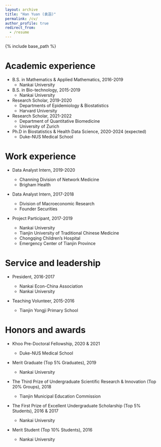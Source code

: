 ```yaml
---
layout: archive
title: "Han Yuan (袁涵)"
permalink: /cv/
author_profile: true
redirect_from:
  - /resume
---
```


{% include base_path %}

Academic experience
======
* B.S. in Mathematics & Applied Mathematics, 2016-2019
  * Nankai University
* B.S. in Bio-technology, 2015-2019
  * Nankai University
* Research Scholar, 2019-2020
  * Departments of Epidemiology & Biostatistics
  * Harvard University
* Research Scholar, 2021-2022
  * Department of Quantitative Biomedicine
  * University of Zurich
* Ph.D in Biostatistics & Health Data Science, 2020-2024 (expected)
  * Duke-NUS Medical School

Work experience
======
* Data Analyst Intern, 2019-2020
  * Channing Division of Network Medicine
  * Brigham Health

* Data Analyst Intern, 2017-2018
  * Division of Macroeconomic Research
  * Founder Securities

* Project Participant, 2017-2019
  * Nankai University
  * Tianjin University of Traditional Chinese Medicine
  * Chongqing Children’s Hospital
  * Emergency Center of Tianjin Province

Service and leadership
======
* President, 2016-2017
  * Nankai Econ-China Association
  * Nankai University

* Teaching Volunteer, 2015-2016
  * Tianjin Yongji Primary School

Honors and awards
======
* Khoo Pre-Doctoral Fellowship, 2020 & 2021
  * Duke-NUS Medical School

* Merit Graduate (Top 5% Graduates), 2019
  * Nankai University

* The Third Prize of Undergraduate Scientific Research & Innovation (Top 20% Groups), 2018
  * Tianjin Municipal Education Commission

* The First Prize of Excellent Undergraduate Scholarship (Top 5% Students), 2016 & 2017
  * Nankai University

* Merit Student (Top 10% Students), 2016
  * Nankai University